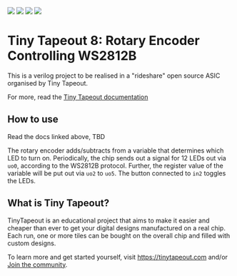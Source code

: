 ![](../../workflows/gds/badge.svg) ![](../../workflows/docs/badge.svg) ![](../../workflows/test/badge.svg) ![](../../workflows/fpga/badge.svg)

# Tiny Tapeout 8: Rotary Encoder Controlling WS2812B

This is a verilog project to be realised in a "rideshare" open source ASIC organised by Tiny Tapeout.

For more, read the [Tiny Tapeout documentation](docs/info.md)

## How to use

Read the docs linked above, TBD

The rotary encoder adds/subtracts from a variable that determines which LED to turn on. Periodically, the chip sends out a signal for 12 LEDs out via ``uo0``, according to the WS2812B protocol. Further, the register value of the variable will be put out via ``uo2`` to ``uo5``. The button connected to ``in2`` toggles the LEDs.

## What is Tiny Tapeout?

TinyTapeout is an educational project that aims to make it easier and cheaper than ever to get your digital designs manufactured on a real chip.
Each run, one or more tiles can be bought on the overall chip and filled with custom designs.

To learn more and get started yourself, visit https://tinytapeout.com and/or [Join the community](https://tinytapeout.com/discord).
